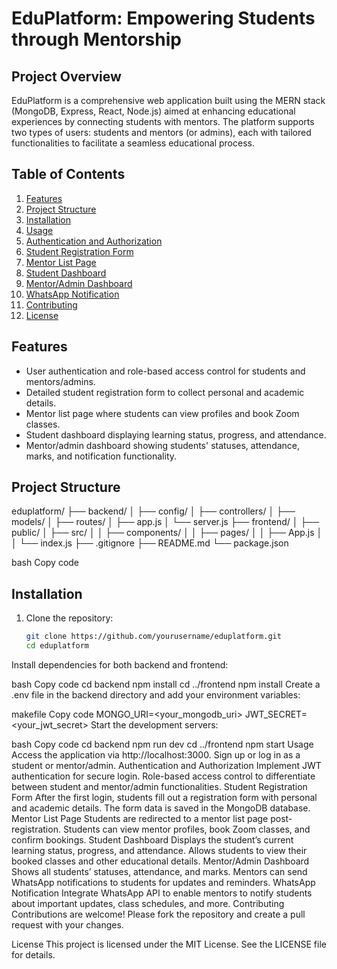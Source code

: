 # EduPlatform: Empowering Students through Mentorship

## Project Overview
EduPlatform is a comprehensive web application built using the MERN stack (MongoDB, Express, React, Node.js) aimed at enhancing educational experiences by connecting students with mentors. The platform supports two types of users: students and mentors (or admins), each with tailored functionalities to facilitate a seamless educational process.

## Table of Contents
1. [Features](#features)
2. [Project Structure](#project-structure)
3. [Installation](#installation)
4. [Usage](#usage)
5. [Authentication and Authorization](#authentication-and-authorization)
6. [Student Registration Form](#student-registration-form)
7. [Mentor List Page](#mentor-list-page)
8. [Student Dashboard](#student-dashboard)
9. [Mentor/Admin Dashboard](#mentor-admin-dashboard)
10. [WhatsApp Notification](#whatsapp-notification)
11. [Contributing](#contributing)
12. [License](#license)

## Features
- User authentication and role-based access control for students and mentors/admins.
- Detailed student registration form to collect personal and academic details.
- Mentor list page where students can view profiles and book Zoom classes.
- Student dashboard displaying learning status, progress, and attendance.
- Mentor/admin dashboard showing students' statuses, attendance, marks, and notification functionality.

## Project Structure
eduplatform/
├── backend/
│ ├── config/
│ ├── controllers/
│ ├── models/
│ ├── routes/
│ ├── app.js
│ └── server.js
├── frontend/
│ ├── public/
│ ├── src/
│ │ ├── components/
│ │ ├── pages/
│ │ ├── App.js
│ │ └── index.js
├── .gitignore
├── README.md
└── package.json

bash
Copy code

## Installation
1. Clone the repository:
   ```bash
   git clone https://github.com/yourusername/eduplatform.git
   cd eduplatform
Install dependencies for both backend and frontend:

bash
Copy code
cd backend
npm install
cd ../frontend
npm install
Create a .env file in the backend directory and add your environment variables:

makefile
Copy code
MONGO_URI=<your_mongodb_uri>
JWT_SECRET=<your_jwt_secret>
Start the development servers:

bash
Copy code
cd backend
npm run dev
cd ../frontend
npm start
Usage
Access the application via http://localhost:3000.
Sign up or log in as a student or mentor/admin.
Authentication and Authorization
Implement JWT authentication for secure login.
Role-based access control to differentiate between student and mentor/admin functionalities.
Student Registration Form
After the first login, students fill out a registration form with personal and academic details.
The form data is saved in the MongoDB database.
Mentor List Page
Students are redirected to a mentor list page post-registration.
Students can view mentor profiles, book Zoom classes, and confirm bookings.
Student Dashboard
Displays the student’s current learning status, progress, and attendance.
Allows students to view their booked classes and other educational details.
Mentor/Admin Dashboard
Shows all students’ statuses, attendance, and marks.
Mentors can send WhatsApp notifications to students for updates and reminders.
WhatsApp Notification
Integrate WhatsApp API to enable mentors to notify students about important updates, class schedules, and more.
Contributing
Contributions are welcome! Please fork the repository and create a pull request with your changes.

License
This project is licensed under the MIT License. See the LICENSE file for details.
